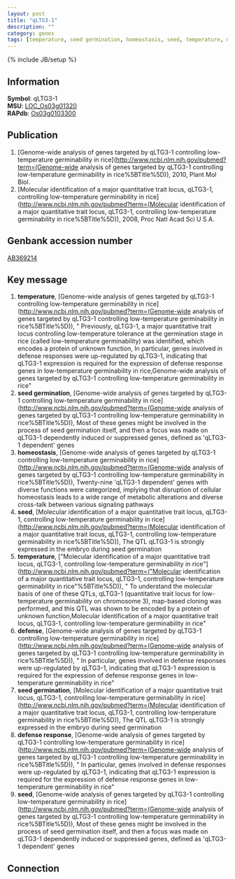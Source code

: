 ```yaml
---
layout: post
title: "qLTG3-1"
description: ""
category: genes
tags: [temperature, seed germination, homeostasis, seed, temperature, defense, seed germination, defense response, seed]
---
```

{% include JB/setup %}

## Information
__Symbol__: qLTG3-1  
__MSU__: [LOC_Os03g01320](http://rice.plantbiology.msu.edu/cgi-bin/ORF_infopage.cgi?orf=LOC_Os03g01320)  
__RAPdb__: [Os03g0103300](http://rapdb.dna.affrc.go.jp/viewer/gbrowse_details/irgsp1?name=Os03g0103300)  

## Publication
1. [Genome-wide analysis of genes targeted by qLTG3-1 controlling low-temperature germinability in rice](http://www.ncbi.nlm.nih.gov/pubmed?term=(Genome-wide analysis of genes targeted by qLTG3-1 controlling low-temperature germinability in rice%5BTitle%5D)), 2010, Plant Mol Biol.
2. [Molecular identification of a major quantitative trait locus, qLTG3-1, controlling low-temperature germinability in rice](http://www.ncbi.nlm.nih.gov/pubmed?term=(Molecular identification of a major quantitative trait locus, qLTG3-1, controlling low-temperature germinability in rice%5BTitle%5D)), 2008, Proc Natl Acad Sci U S A.

## Genbank accession number
[AB369214](http://www.ncbi.nlm.nih.gov/nuccore/AB369214)

## Key message
1. __temperature__, [Genome-wide analysis of genes targeted by qLTG3-1 controlling low-temperature germinability in rice](http://www.ncbi.nlm.nih.gov/pubmed?term=(Genome-wide analysis of genes targeted by qLTG3-1 controlling low-temperature germinability in rice%5BTitle%5D)), " Previously, qLTG3-1, a major quantitative trait locus controlling low-temperature tolerance at the germination stage in rice (called low-temperature germinability) was identified, which encodes a protein of unknown function, In particular, genes involved in defense responses were up-regulated by qLTG3-1, indicating that qLTG3-1 expression is required for the expression of defense response genes in low-temperature germinability in rice,Genome-wide analysis of genes targeted by qLTG3-1 controlling low-temperature germinability in rice"
2. __seed germination__, [Genome-wide analysis of genes targeted by qLTG3-1 controlling low-temperature germinability in rice](http://www.ncbi.nlm.nih.gov/pubmed?term=(Genome-wide analysis of genes targeted by qLTG3-1 controlling low-temperature germinability in rice%5BTitle%5D)),  Most of these genes might be involved in the process of seed germination itself, and then a focus was made on qLTG3-1 dependently induced or suppressed genes, defined as 'qLTG3-1 dependent' genes
3. __homeostasis__, [Genome-wide analysis of genes targeted by qLTG3-1 controlling low-temperature germinability in rice](http://www.ncbi.nlm.nih.gov/pubmed?term=(Genome-wide analysis of genes targeted by qLTG3-1 controlling low-temperature germinability in rice%5BTitle%5D)),  Twenty-nine 'qLTG3-1 dependent' genes with diverse functions were categorized, implying that disruption of cellular homeostasis leads to a wide range of metabolic alterations and diverse cross-talk between various signaling pathways
4. __seed__, [Molecular identification of a major quantitative trait locus, qLTG3-1, controlling low-temperature germinability in rice](http://www.ncbi.nlm.nih.gov/pubmed?term=(Molecular identification of a major quantitative trait locus, qLTG3-1, controlling low-temperature germinability in rice%5BTitle%5D)),  The QTL qLTG3-1 is strongly expressed in the embryo during seed germination
5. __temperature__, ["Molecular identification of a major quantitative trait locus, qLTG3-1, controlling low-temperature germinability in rice"](http://www.ncbi.nlm.nih.gov/pubmed?term=("Molecular identification of a major quantitative trait locus, qLTG3-1, controlling low-temperature germinability in rice"%5BTitle%5D)), " To understand the molecular basis of one of these QTLs, qLTG3-1 (quantitative trait locus for low-temperature germinability on chromosome 3), map-based cloning was performed, and this QTL was shown to be encoded by a protein of unknown function,Molecular identification of a major quantitative trait locus, qLTG3-1, controlling low-temperature germinability in rice"
6. __defense__, [Genome-wide analysis of genes targeted by qLTG3-1 controlling low-temperature germinability in rice](http://www.ncbi.nlm.nih.gov/pubmed?term=(Genome-wide analysis of genes targeted by qLTG3-1 controlling low-temperature germinability in rice%5BTitle%5D)), " In particular, genes involved in defense responses were up-regulated by qLTG3-1, indicating that qLTG3-1 expression is required for the expression of defense response genes in low-temperature germinability in rice"
7. __seed germination__, [Molecular identification of a major quantitative trait locus, qLTG3-1, controlling low-temperature germinability in rice](http://www.ncbi.nlm.nih.gov/pubmed?term=(Molecular identification of a major quantitative trait locus, qLTG3-1, controlling low-temperature germinability in rice%5BTitle%5D)),  The QTL qLTG3-1 is strongly expressed in the embryo during seed germination
8. __defense response__, [Genome-wide analysis of genes targeted by qLTG3-1 controlling low-temperature germinability in rice](http://www.ncbi.nlm.nih.gov/pubmed?term=(Genome-wide analysis of genes targeted by qLTG3-1 controlling low-temperature germinability in rice%5BTitle%5D)), " In particular, genes involved in defense responses were up-regulated by qLTG3-1, indicating that qLTG3-1 expression is required for the expression of defense response genes in low-temperature germinability in rice"
9. __seed__, [Genome-wide analysis of genes targeted by qLTG3-1 controlling low-temperature germinability in rice](http://www.ncbi.nlm.nih.gov/pubmed?term=(Genome-wide analysis of genes targeted by qLTG3-1 controlling low-temperature germinability in rice%5BTitle%5D)),  Most of these genes might be involved in the process of seed germination itself, and then a focus was made on qLTG3-1 dependently induced or suppressed genes, defined as 'qLTG3-1 dependent' genes

## Connection


